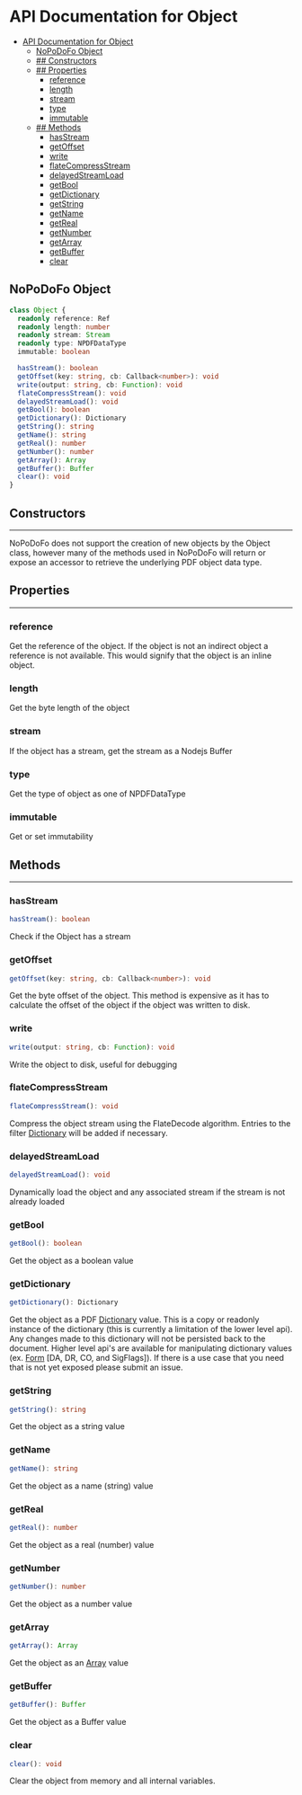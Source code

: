 # API Documentation for Object

- [API Documentation for Object](#api-documentation-for-object)
  - [NoPoDoFo Object](#nopodofo-object)
  - [## Constructors](#constructors)
  - [## Properties](#properties)
    - [reference](#reference)
    - [length](#length)
    - [stream](#stream)
    - [type](#type)
    - [immutable](#immutable)
  - [## Methods](#methods)
    - [hasStream](#hasstream)
    - [getOffset](#getoffset)
    - [write](#write)
    - [flateCompressStream](#flatecompressstream)
    - [delayedStreamLoad](#delayedstreamload)
    - [getBool](#getbool)
    - [getDictionary](#getdictionary)
    - [getString](#getstring)
    - [getName](#getname)
    - [getReal](#getreal)
    - [getNumber](#getnumber)
    - [getArray](#getarray)
    - [getBuffer](#getbuffer)
    - [clear](#clear)

## NoPoDoFo Object

```typescript
class Object {
  readonly reference: Ref
  readonly length: number
  readonly stream: Stream
  readonly type: NPDFDataType
  immutable: boolean

  hasStream(): boolean
  getOffset(key: string, cb: Callback<number>): void
  write(output: string, cb: Function): void
  flateCompressStream(): void
  delayedStreamLoad(): void
  getBool(): boolean
  getDictionary(): Dictionary
  getString(): string
  getName(): string
  getReal(): number
  getNumber(): number
  getArray(): Array
  getBuffer(): Buffer
  clear(): void
}
```

## Constructors
--------------

NoPoDoFo does not support the creation of new objects by the Object class, however many of the methods used in NoPoDoFo
will return or expose an accessor to retrieve the underlying PDF object data type.

## Properties
--------------


### reference
Get the reference of the object. If the object is not an indirect object a reference is not available. This would
signify that the object is an inline object.

### length

Get the byte length of the object

### stream

If the object has a stream, get the stream as a Nodejs Buffer

### type

Get the type of object as one of NPDFDataType

### immutable

Get or set immutability

## Methods
-------------

### hasStream
```typescript
hasStream(): boolean
```

Check if the Object has a stream

### getOffset

```typescript
getOffset(key: string, cb: Callback<number>): void
```

Get the byte offset of the object. This method is expensive as it has to calculate the offset of the object if the object was written to disk.

### write

```typescript
write(output: string, cb: Function): void
```

Write the object to disk, useful for debugging

### flateCompressStream

```typescript
flateCompressStream(): void
```

Compress the object stream using the FlateDecode algorithm. Entries to the filter [Dictionary](./dictionary.md) will be added if necessary.

### delayedStreamLoad

```typescript
delayedStreamLoad(): void
```

Dynamically load the object and any associated stream if the stream is not already loaded

### getBool

```typescript
getBool(): boolean
```

Get the object as a boolean value

### getDictionary

```typescript
getDictionary(): Dictionary
```

Get the object as a PDF [Dictionary](./dictionary.md) value. This is a copy or readonly instance of the dictionary
(this is currently a limitation of the lower level api).
Any changes made to this dictionary will not be persisted back to the document. Higher level api's are available for
manipulating dictionary values (ex. [Form](./form.md) [DA, DR, CO, and SigFlags]). If there is a use case that you
need that is not yet exposed please submit an issue.

### getString

```typescript
getString(): string
```

Get the object as a string value

### getName

```typescript
getName(): string
```

Get the object as a name (string) value

### getReal

```typescript
getReal(): number
```

Get the object as a real (number) value

### getNumber

```typescript
getNumber(): number
```

Get the object as a number value

### getArray

```typescript
getArray(): Array
```

Get the object as an [Array](./array.md) value

### getBuffer

```typescript
getBuffer(): Buffer
```

Get the object as a Buffer value

### clear

```typescript
clear(): void
```

Clear the object from memory and all internal variables.
